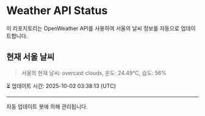
# Weather API Status

이 리포지토리는 OpenWeather API를 사용하여 서울의 날씨 정보를 자동으로 업데이트합니다.

## 현재 서울 날씨
> 서울의 현재 날씨: overcast clouds, 온도: 24.49°C, 습도: 56%

⏳ 업데이트 시간: 2025-10-02 03:38:13 (UTC)

---
자동 업데이트 봇에 의해 관리됩니다.
